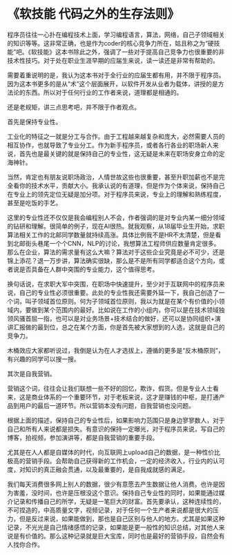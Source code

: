 # 《软技能 代码之外的生存法则》

程序员往往一心扑在编程技术上面，学习编程语言，算法，网络，自己子领域相关的知识等等。这非常正确，也是作为coder的核心竞争力所在，姑且称之为“硬技能”吧。《软技能》这本书除此之外，强调了一些对于提高自己竞争力也很重要的非技术性技巧。对于处在职业生涯早期的应届生来说，读一读还是非常有帮助的。

需要着重说明的是，我认为这本书对于全行业的应届生都有用，并不限于程序员。因为这本书更多的是从“术”这个层面展开，以软件开发从业者为载体，讲授的是方法论的东西。所以对于任何行业的工作者来说，道理都是相通的。

还是老规矩，讲三点思考吧，并不限于作者观点。

首先是保持专业性。

工业化的特征之一就是分工与合作。由于工程越来越复杂和庞大，必然需要人员的相互协作，也就导致了专业分工。作为新手程序员，或者各行各业的职场新人来说，首先也是最关键的就是保持自己的专业性，这无疑是未来在职场安身立命的定海神针。

当然，肯定也有朋友说职场政治，人情世故这些也很重要，甚至升职加薪也不是完全看你的技术水平，贡献大小。我承认说的有道理，但是作为个体来说，保持自己在专业上的领先定位无疑是加分项。对于程序员来说，专业上的理解和熟练程度，甚至是吃饭的手艺。

这里的专业性还不仅仅是我会编程别人不会，作者强调的是对专业内某一细分领域的钻研和理解。很简单的例子，现在AI很热。就我观察，从18届毕业生开始，求职算法相关工作的北邮同学数量就持续高涨。具体比例我不是HR不太清楚，但是看到北邮街头巷尾一个个CNN，NLP的讨论，我想算法工程师供应数量肯定很多。那么在企业，算法的需求量有这么大嘛？算法对于这些企业究竟是必不可少，还是锦上添花？退一万步讲，算法确实很缺，那么是不是所有同学都适合这个方向，或者说是否具备在人群中突围的专业能力，这个值得思考。

换句话说，在求职大军中突围，在职场中快速提升，至少对于互联网中的程序员来说，自己的专业性必须很重要。此处的专业性我还需要外延一下，我自己创造了一个词，叫子领域首位原则。何为子领域首位原则，我以为就是在某个有价值的小领域内，要做到某个范围内的最好。比如说在工作的小组内，你可以是在技术领域独领风骚首屈一指，也可以是对业务场景+技术结合的做好，还可以是协同组织+演讲汇报做的最到位，总之在某个方面，你是首先被大家想到的人选，这就是自己的竞争力。

木桶效应大家都听说过，我倒是认为在人才选拔上，遵循的更多是“反木桶原则”，有兴趣的同学可以搜一搜。

其次是自我营销。

营销这个词，往往会让我们联想一些不好的回忆，欺诈，假货。但是专业人士看来，这是商业体系的一个重要环节，对于老板来说，这才是赚钱的中枢，是打通产品到用户的最后一道环节。所以营销本没有问题，自我营销也没问题。

根据上面的描述，保持自己的专业性后，如果影响力范围只是身边寥寥数人，对于自己和所有人来说都是损失。有意识的保持一定曝光，对于程序员来说，写自己的博客，拍视频，参加演讲等，都是自我营销的重要手段。

尤其是在人人都是自媒体的时代，向互联网上upload自己的数据，是一种性价比极高的营销手段。会帮助自己获得新的工作机会，一定的经济收入，行业内的认可度，对知识的真正融会贯通，以及最重要的，是自我成就感的满足。

我们每天消费很多网上别人的数据，很少有意愿去产生数据让他人消费。也许是因为害羞，没时间，也许是压根没这个意识。保持自己专业性的同时，如果能通过媒介记录和传播自己的所学，无疑是一笔巨大的财富。首先要承认，这种连续性的，不可捏造的，中高质量文字，视频记录，对于任何一个生产者来说都是很大的压力，但是反过来说，如果能做到，那也是自己区别与他人的地方。尤其是如果这种记录，不光光是自己情绪感悟的记录，如果能是更一般性的知识总结，对其他人来说是有价值的。那么这种记录就是巨大宝库，同时也是最好的营销手段，自然会有人找你合作。












